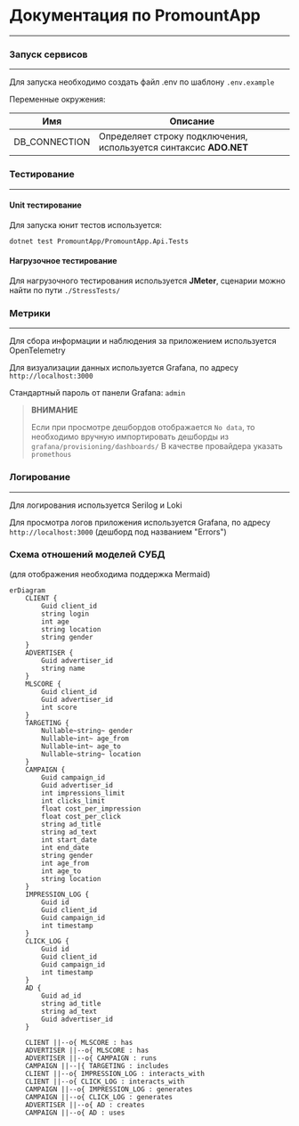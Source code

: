 ﻿# Документация по PromountApp

---
### Запуск сервисов

---
Для запуска необходимо создать файл .env по шаблону ``.env.example``

Переменные окружения:

| Имя           | Описание                                                          |
|---------------|-------------------------------------------------------------------|
| DB_CONNECTION | Определяет строку подключения, используется синтаксис **ADO.NET** |

### Тестирование

---
#### Unit тестирование

Для запуска юнит тестов используется:
```shell
dotnet test PromountApp/PromountApp.Api.Tests
```

#### Нагрузочное тестирование

Для нагрузочного тестирования используется **JMeter**, сценарии можно найти по пути ``./StressTests/``

### Метрики

---
Для сбора информации и наблюдения за приложением используется OpenTelemetry

Для визуализации данных используется Grafana, по адресу ``http://localhost:3000``

Стандартный пароль от панели Grafana: ``admin``

> **ВНИМАНИЕ**
> 
> Если при просмотре дешбордов отображается ``No data``, то необходимо вручную импортировать дешборды из ``grafana/provisioning/dashboards/``
> В качестве провайдера указать ``promethous``
> 

### Логирование

---
Для логирования используется Serilog и Loki

Для просмотра логов приложения используется Grafana, по адресу ``http://localhost:3000``
(дешборд под названием "Errors")

### Схема отношений моделей СУБД
(для отображения необходима поддержка Mermaid)
```mermaid
erDiagram
    CLIENT {
        Guid client_id
        string login
        int age
        string location
        string gender
    }
    ADVERTISER {
        Guid advertiser_id
        string name
    }
    MLSCORE {
        Guid client_id
        Guid advertiser_id
        int score
    }
    TARGETING {
        Nullable~string~ gender
        Nullable~int~ age_from
        Nullable~int~ age_to
        Nullable~string~ location
    }
    CAMPAIGN {
        Guid campaign_id
        Guid advertiser_id
        int impressions_limit
        int clicks_limit
        float cost_per_impression
        float cost_per_click
        string ad_title
        string ad_text
        int start_date
        int end_date
        string gender
        int age_from
        int age_to
        string location
    }
    IMPRESSION_LOG {
        Guid id 
        Guid client_id
        Guid campaign_id
        int timestamp
    }
    CLICK_LOG {
        Guid id
        Guid client_id
        Guid campaign_id
        int timestamp
    }
    AD {
        Guid ad_id
        string ad_title
        string ad_text
        Guid advertiser_id
    }

    CLIENT ||--o{ MLSCORE : has
    ADVERTISER ||--o{ MLSCORE : has
    ADVERTISER ||--o{ CAMPAIGN : runs
    CAMPAIGN ||--|{ TARGETING : includes
    CLIENT ||--o{ IMPRESSION_LOG : interacts_with
    CLIENT ||--o{ CLICK_LOG : interacts_with
    CAMPAIGN ||--o{ IMPRESSION_LOG : generates
    CAMPAIGN ||--o{ CLICK_LOG : generates
    ADVERTISER ||--o{ AD : creates
    CAMPAIGN ||--o{ AD : uses
```